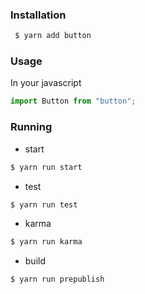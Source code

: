 





### Installation    
```sh
 $ yarn add button
```      


### Usage
In your javascript 
```js static
import Button from "button";
```
 

### Running
- start 
```sh
$ yarn run start
```

- test 
```sh
$ yarn run test
```
- karma 
```sh
$ yarn run karma
```
- build 
```sh
$ yarn run prepublish
```
